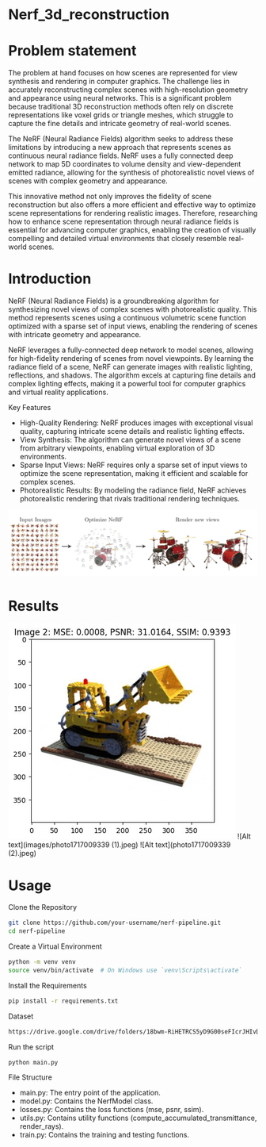 # Nerf_3d_reconstruction

# **Problem statement**

The problem at hand focuses on how scenes are represented for view synthesis and rendering in computer graphics. The challenge lies in accurately reconstructing complex scenes with high-resolution geometry and appearance using neural networks. This is a significant problem because traditional 3D reconstruction methods often rely on discrete representations like voxel grids or triangle meshes, which struggle to capture the fine details and intricate geometry of real-world scenes.

The NeRF (Neural Radiance Fields) algorithm seeks to address these limitations by introducing a new approach that represents scenes as continuous neural radiance fields. NeRF uses a fully connected deep network to map 5D coordinates to volume density and view-dependent emitted radiance, allowing for the synthesis of photorealistic novel views of scenes with complex geometry and appearance.

This innovative method not only improves the fidelity of scene reconstruction but also offers a more efficient and effective way to optimize scene representations for rendering realistic images. Therefore, researching how to enhance scene representation through neural radiance fields is essential for advancing computer graphics, enabling the creation of visually compelling and detailed virtual environments that closely resemble real-world scenes.

# **Introduction**

NeRF (Neural Radiance Fields) is a groundbreaking algorithm for synthesizing novel views of complex scenes with photorealistic quality. This method represents scenes using a continuous volumetric scene function optimized with a sparse set of input views, enabling the rendering of scenes with intricate geometry and appearance.

NeRF leverages a fully-connected deep network to model scenes, allowing for high-fidelity rendering of scenes from novel viewpoints. By learning the radiance field of a scene, NeRF can generate images with realistic lighting, reflections, and shadows. The algorithm excels at capturing fine details and complex lighting effects, making it a powerful tool for computer graphics and virtual reality applications.

Key Features
- High-Quality Rendering: NeRF produces images with exceptional visual quality, capturing intricate scene details and realistic lighting effects.
- View Synthesis: The algorithm can generate novel views of a scene from arbitrary viewpoints, enabling virtual exploration of 3D environments.
- Sparse Input Views: NeRF requires only a sparse set of input views to optimize the scene representation, making it efficient and scalable for complex scenes.
- Photorealistic Results: By modeling the radiance field, NeRF achieves photorealistic rendering that rivals traditional rendering techniques.

![Alt text](images/nerd.png)

# **Results**
![Alt text](images/photo1717009339.jpeg)
![Alt text](images/photo1717009339 (1).jpeg)
![Alt text](photo1717009339 (2).jpeg)
# **Usage**

Clone the Repository

```bash
git clone https://github.com/your-username/nerf-pipeline.git
cd nerf-pipeline
```
Create a Virtual Environment

```bash
python -m venv venv
source venv/bin/activate  # On Windows use `venv\Scripts\activate`
```
Install the Requirements

```bash
pip install -r requirements.txt
```

Dataset 
```bash
https://drive.google.com/drive/folders/18bwm-RiHETRCS5yD9G00seFIcrJHIvD-
```

Run the script
```bash
python main.py

```
File Structure


- main.py: The entry point of the application.
- model.py: Contains the NerfModel class.
- losses.py: Contains the loss functions (mse, psnr, ssim).
- utils.py: Contains utility functions (compute_accumulated_transmittance, render_rays).
- train.py: Contains the training and testing functions.

